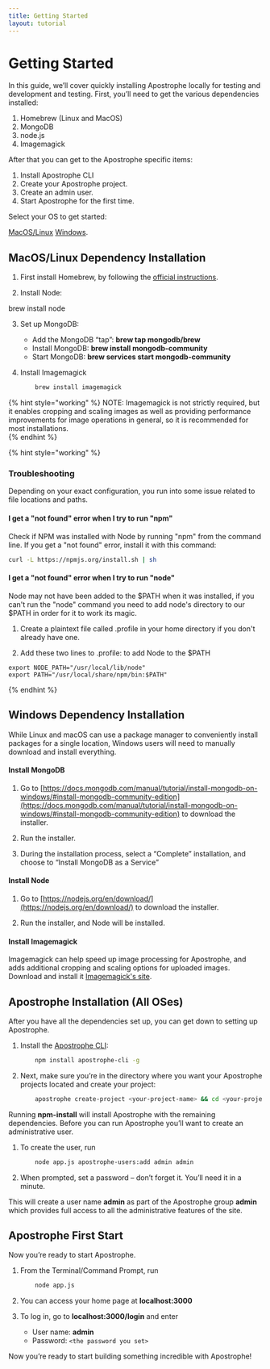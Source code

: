```yaml
---
title: Getting Started
layout: tutorial
---
```


# Getting Started

In this guide, we’ll cover quickly installing Apostrophe locally for testing and development and testing. First, you’ll need to get the various dependencies installed:

1. Homebrew (Linux and MacOS)
2. MongoDB
3. node.js
4. Imagemagick

After that you can get to the Apostrophe specific items:

1. Install Apostrophe CLI
2. Create your Apostrophe project.
3. Create an admin user.
4. Start Apostrophe for the first time.

Select your OS to get started:

[MacOS/Linux](tab)  [Windows](tab).


## MacOS/Linux Dependency Installation

1. First install Homebrew, by following the [official instructions](https://docs.brew.sh/Installation).

2. Install Node:

brew install node

3. Set up MongoDB:

    * Add the MongoDB “tap”: **brew tap mongodb/brew**
    * Install MongoDB: **brew install mongodb-community**
    * Start MongoDB: **brew services start mongodb-community**
4. Install Imagemagick 

    ```bash
        brew install imagemagick
    ```
{% hint style="working" %}
NOTE: Imagemagick is not strictly required, but it enables cropping and scaling images as well as providing performance improvements for image operations in general, so it is recommended for most installations. \
{% endhint %}

{% hint style="working" %}
### Troubleshooting

Depending on your exact configuration, you run into some issue related to file locations and paths.

#### I get a "not found" error when I try to run "npm"

Check if NPM was installed with Node by running "npm" from the command line. If you get a "not found" error, install it with this command:

````bash
curl -L https://npmjs.org/install.sh | sh
````

#### I get a "not found" error when I try to run "node"

Node may not have been added to the $PATH when it was installed, if you can't run the "node" command you need to add node's directory to our $PATH in order for it to work its magic.

1. Create a plaintext file called .profile in your home directory if you don't already have one.

2. Add these two lines to .profile: to add Node to the $PATH

```applescript
export NODE_PATH="/usr/local/lib/node"
export PATH="/usr/local/share/npm/bin:$PATH"
```

{% endhint %}


## Windows Dependency Installation

While Linux and macOS can use a package manager to conveniently install packages for a single location, Windows users will need to manually download and install everything.


#### Install MongoDB

1. Go to [https://docs.mongodb.com/manual/tutorial/install-mongodb-on-windows/#install-mongodb-community-edition](https://docs.mongodb.com/manual/tutorial/install-mongodb-on-windows/#install-mongodb-community-edition) to download the installer.

2. Run the installer.

3. During the installation process, select a “Complete” installation, and choose to “Install MongoDB as a Service”

#### Install Node

1. Go to [https://nodejs.org/en/download/](https://nodejs.org/en/download/) to download the installer.

2. Run the installer, and Node will be installed.

#### Install Imagemagick

Imagemagick can help speed up image processing for Apostrophe, and adds additional cropping and scaling options for uploaded images. Download and install it [Imagemagick's site](http://www.imagemagick.org/script/download.php#windows).

## Apostrophe Installation (All OSes)

After you have all the dependencies set up, you can get down to setting up Apostrophe.

1. Install the [Apostrophe CLI](https://github.com/apostrophecms/apostrophe-cli/blob/master/README.md):

    ```bash
        npm install apostrophe-cli -g
    ```

2. Next, make sure you’re in the directory where you want your Apostrophe projects located and create your project:

    ```bash
        apostrophe create-project <your-project-name> && cd <your-project-name> && npm i
    ```

Running **npm-install** will install Apostrophe with the remaining dependencies. Before you can run Apostrophe you’ll want to create an administrative user.



1. To create the user, run

    ```bash
        node app.js apostrophe-users:add admin admin
    ```

2. When prompted, set a password – don’t forget it. You’ll need it in a minute.

This will create a user name **admin** as part of the Apostrophe group **admin** which provides full access to all the administrative features of the site.


## Apostrophe First Start

Now you’re ready to start Apostrophe.

1. From the Terminal/Command Prompt, run 
 
    ```bash
        node app.js 
    ```

2. You can access your home page at **localhost:3000**
3. To log in, go to **localhost:3000/login** and enter
    *   User name: **admin**
    *   Password: `<the password you set>`


Now you’re ready to start building something incredible with Apostrophe! 
